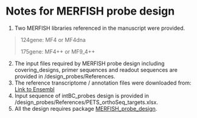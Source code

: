 # Notes for MERFISH probe design

1. Two MERFISH libraries referenced in the manuscript were provided.
> 124gene: MF4 or MF4dna
> 
> 175gene: MF4++ or MF9_4++
>
2. The input files required by MERFISH probe design including covering_designs, primer sequences and readout sequences are provided in /design_probes/References.
3. The reference transcriptome / annotation files were downloaded from: [Link to Ensembl](https://www.ensembl.org/Mus_musculus/Info/Index)
4. Input sequence of intBC_probes design is provided in /design_probes/References/PETS_orthoSeq_targets.xlsx.
5. All the design requires package [MERFISH_probe_design](https://github.com/zhengpuas47/MERFISH_probe_design). 

